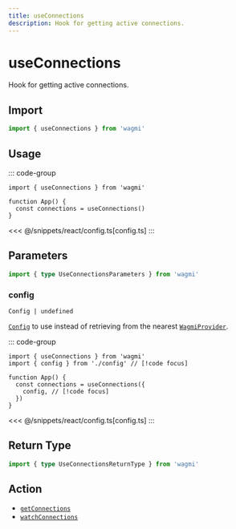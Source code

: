 ```yaml
---
title: useConnections
description: Hook for getting active connections.
---
```


# useConnections

Hook for getting active connections.

## Import

```ts
import { useConnections } from 'wagmi'
```

## Usage

::: code-group
```tsx [index.tsx]
import { useConnections } from 'wagmi'

function App() {
  const connections = useConnections()
}
```
<<< @/snippets/react/config.ts[config.ts]
:::

## Parameters

```ts
import { type UseConnectionsParameters } from 'wagmi'
```

### config

`Config | undefined`

[`Config`](/react/api/createConfig#config) to use instead of retrieving from the nearest [`WagmiProvider`](/react/api/WagmiProvider).

::: code-group
```tsx [index.tsx]
import { useConnections } from 'wagmi'
import { config } from './config' // [!code focus]

function App() {
  const connections = useConnections({
    config, // [!code focus]
  })
}
```
<<< @/snippets/react/config.ts[config.ts]
:::

## Return Type

```ts
import { type UseConnectionsReturnType } from 'wagmi'
```

## Action

- [`getConnections`](/core/api/actions/getConnections)
- [`watchConnections`](/core/api/actions/watchConnections)
